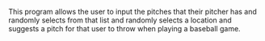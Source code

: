 This program allows the user to input the pitches that their pitcher has and randomly selects from that list and randomly selects a location and suggests a pitch for that user to throw when playing a baseball game.
